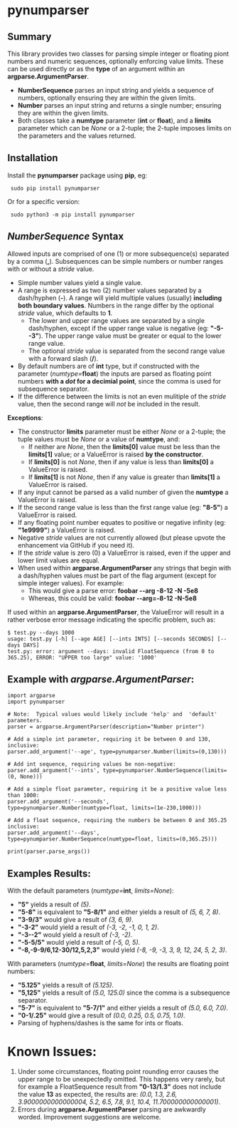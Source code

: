 pynumparser
=============

Summary
-------
 
This library provides two classes for parsing simple integer or floating piont numbers and numeric
sequences, optionally enforcing value limits. These can be used directly or as the **type** of an
argument within an **argparse.ArgumentParser**.

- **NumberSequence** parses an input string and yields a sequence of numbers, optionally ensuring
  they are within the given limits.
- **Number** parses an input string and returns a single number; ensuring they are within the given
  limits.
- Both classes take a **numtype** parameter (**int** or **float**), and a **limits** parameter which
  can be *None* or a 2-tuple; the 2-tuple imposes limits on the parameters and the values returned.

Installation
------------
Install the **pynumparser** package using **pip**, eg:

     sudo pip install pynumparser

Or for a specific version:

     sudo python3 -m pip install pynumparser

*NumberSequence* Syntax
---------------------

Allowed inputs are comprised of one (1) or more subsequence(s) separated by a comma (**,**).
Subsequences can be simple numbers or number ranges with or without a *stride* value.
- Simple number values yield a single value.
- A range is expressed as two (2) number values separated by a dash/hyphen (**-**). A range will
  yield multiple values (usually) **including both boundary values**. Numbers in the range differ by
  the optional *stride* value, which defaults to **1**.
  - The lower and upper range values are separated by a single dash/hyphen, except if the upper
    range value is negative (eg: **"-5-**__-3"__).  The upper range value must be greater or equal
    to the lower range value.
  - The optional *stride* value is separated from the second range value with a forward slash
    (**/**).
- By default numbers are of **int** type, but if constructed with the parameter
  (_numtype=_**float**) the inputs are parsed as floating point numbers **with a _dot_ for a
  decimial point**, since the comma is used for subsequence separator.
- If the difference between the limits is not an even mulitiple of the *stride* value, then the
  second range will *not* be included in the result.

**Exceptions**:
- The constructor **limits** parameter must be either *None* or a 2-tuple; the tuple values must be
  *None* or a value of **numtype**, and:
  - If neither are *None*, then the **limits[0]** value must be less than the **limits[1]** value;
    or a ValueError is raised **by the constructor**. 
  - If **limits[0]** is not *None*, then if any value is less than **limits[0]** a ValueError is
    raised.
  - If **limits[1]** is not *None*, then if any value is greater than **limits[1]** a ValueError is
    raised.
- If any input cannot be parsed as a valid number of given the **numtype** a ValueError is raised.
- If the second range value is less than the first range value (eg: **"8-5"**) a ValueError is
  raised.
- If any floating point number equates to positive or negative infinity (eg: **"1e9999"**) a
  ValueError is raised.
- Negative *stride* values are not currently allowed  (but please upvote the enhancement via GitHub
  if you need it).
- If the *stride* value is zero (0) a ValueError is raised, even if the upper and lower limit values
  are equal.
- When used within **argparse.ArgumentParser** any strings that begin with a dash/hyphen values must
  be part of the flag argument (except for simple integer values).  For example:
    - This would give a parse error:  **foobar --arg -8-12 -N -5e8**
    - Whereas, this could be valid:   **foobar --arg=-8-12 -N-5e8**

If used within an **argparse.ArgumentParser**, the ValueError will result in a rather verbose error
message indicating the specific problem, such as:

    $ test.py --days 1000
    usage: test.py [-h] [--age AGE] [--ints INTS] [--seconds SECONDS] [--days DAYS]
    test.py: error: argument --days: invalid FloatSequence (from 0 to 365.25), ERROR: "UPPER too large" value: '1000'

Example with *argparse.ArgumentParser*:
--------------------------------------
    import argparse
    import pynumparser

    # Note:  Typical values would likely include 'help' and  'default' parameters.
    parser = argparse.ArgumentParser(description="Number printer")

    # Add a simple int parameter, requiring it be between 0 and 130, inclusive:
    parser.add_argument('--age', type=pynumparser.Number(limits=(0,130)))
   
    # Add int sequence, requiring values be non-negative:
    parser.add_argument('--ints', type=pynumparser.NumberSequence(limits=(0, None)))
   
    # Add a simple float parameter, requiring it be a positive value less than 1000:
    parser.add_argument('--seconds', type=pynumparser.Number(numtype=float, limits=(1e-230,1000)))
   
    # Add a float sequence, requiring the numbers be between 0 and 365.25 inclusive:
    parser.add_argument('--days', type=pynumparser.NumberSequence(numtype=float, limits=(0,365.25)))

    print(parser.parse_args())

Examples Results:
-----------------
With the default parameters (_numtype=_**int**, _limits=None_):
- **"5"** yields a result of *(5)*.
- **"5-8"** is equivalent to **"5-8/1"** and either yields a result of *(5, 6, 7, 8)*.
- **"3-9/3"** would give a result of *(3, 6, 9)*.
- **"-3-2"** would yield a result of *(-3, -2, -1, 0, 1, 2)*.
- **"-3--2"** would yield a result of *(-3, -2)*.
- **"-5-5/5"** would yield a result of *(-5, 0, 5)*.
- **"-8,-9-9/6,12-30/12,5,2,3"** would yield *(-8, -9, -3, 3, 9, 12, 24, 5, 2, 3)*.

With parameters (_numtype=_**float**, _limits=None_) the results are floating point numbers:
- **"5.125"** yields a result of *(5.125)*.
- **"5,125"** yields a result of *(5.0, 125.0)* since the comma is a subsequence separator.
- **"5-7"** is equivalent to **"5-7/1"** and either yields a result of *(5.0, 6.0, 7.0)*.
- **"0-1/.25"** would give a result of *(0.0, 0.25, 0.5, 0.75, 1.0)*.
- Parsing of hyphens/dashes is the same for ints or floats.

Known Issues:
=============
1. Under some circumstances, floating point rounding error causes the upper range to be unexpectedly
   omitted.  This happens very rarely, but for example a FloatSequence result from **"0-13/1.3"**
   does not include the value **13** as expected, the results are:
   *(0.0, 1.3, 2.6, 3.9000000000000004, 5.2, 6.5, 7.8, 9.1, 10.4, 11.700000000000001)*.
2. Errors during **argparse.ArgumentParser** parsing are awkwardly worded.  Improvement suggestions
   are welcome.

